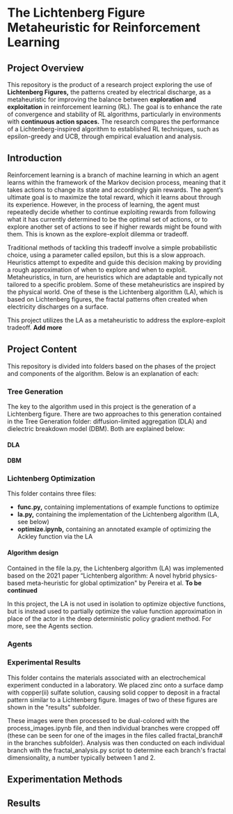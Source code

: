 # The Lichtenberg Figure Metaheuristic for Reinforcement Learning

## Project Overview
This repository is the product of a research project exploring the use of **Lichtenberg Figures,** the patterns created by electrical discharge, as a metaheuristic for improving the balance between **exploration and exploitation** in reinforcement learning (RL). The goal is to enhance the rate of convergence and stability of RL algorithms, particularly in environments with **continuous action spaces.** The research compares the performance of a Lichtenberg-inspired algorithm to established RL techniques, such as epsilon-greedy and UCB, through empirical evaluation and analysis.

## Introduction
Reinforcement learning is a branch of machine learning in which an agent learns within the framework of the Markov decision process, meaning that it takes actions to change its state and accordingly gain rewards. The agent’s ultimate goal is to maximize the total reward, which it learns about through its experience. However, in the process of learning, the agent must repeatedly decide whether to continue exploiting rewards from following what it has currently determined to be the optimal set of actions, or to explore another set of actions to see if higher rewards might be found with them. This is known as the explore-exploit dilemma or tradeoff.

Traditional methods of tackling this tradeoff involve a simple probabilistic choice, using a parameter called epsilon, but this is a slow approach. Heuristics attempt to expedite and guide this decision making by providing a rough approximation of when to explore and when to exploit. Metaheuristics, in turn, are heuristics which are adaptable and typically not tailored to a specific problem. Some of these metaheuristics are inspired by the physical world. One of these is the Lichtenberg algorithm (LA), which is based on Lichtenberg figures, the fractal patterns often created when electricity discharges on a surface.

This project utilizes the LA as a metaheuristic to address the explore-exploit tradeoff. **Add more** 

## Project Content
This repository is divided into folders based on the phases of the project and components of the algorithm. Below is an explanation of each:

### Tree Generation

The key to the algorithm used in this project is the generation of a Lichtenberg figure. There are two approaches to this generation contained in the Tree Generation folder: diffusion-limited aggregation (DLA) and dielectric breakdown model (DBM). Both are explained below:

#### DLA

#### DBM

### Lichtenberg Optimization

This folder contains three files: 

- **func.py,** containing implementations of example functions to optimize
- **la.py,** containing the implementation of the Lichtenberg algorithm (LA, see below)
- **optimize.ipynb,** containing an annotated example of optimizing the Ackley function via the LA

#### Algorithm design

Contained in the file la.py, the Lichtenberg algorithm (LA) was implemented based on the 2021 paper “Lichtenberg algorithm: A novel hybrid physics-based meta-heuristic for global optimization" by Pereira et al. **To be continued**

In this project, the LA is not used in isolation to optimize objective functions, but is instead used to partially optimize the value function approximation in place of the actor in the deep deterministic policy gradient method. For more, see the Agents section.

### Agents

### Experimental Results

This folder contains the materials associated with an electrochemical experiment conducted in a laboratory. We placed zinc onto a surface damp with copper(ii) sulfate solution, causing solid copper to deposit in a fractal pattern similar to a Lichtenberg figure. Images of two of these figures are shown in the "results" subfolder.

These images were then processed to be dual-colored with the process_images.ipynb file, and then individual branches were cropped off (these can be seen for one of the images in the files called fractal_branch# in the branches subfolder). Analysis was then conducted on each individual branch with the fractal_analysis.py script to determine each branch's fractal dimensionality, a number typically between 1 and 2.

## Experimentation Methods

## Results